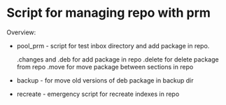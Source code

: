 # Script for managing repo with prm

Overview:

* pool_prm - script for test inbox directory and add package in repo.

  .changes and .deb for add package in repo
  .delete for delete package from repo
  .move for move package between sections in repo

* backup - for move old versions of deb package in backup dir

* recreate - emergency script for recreate indexes in repo
